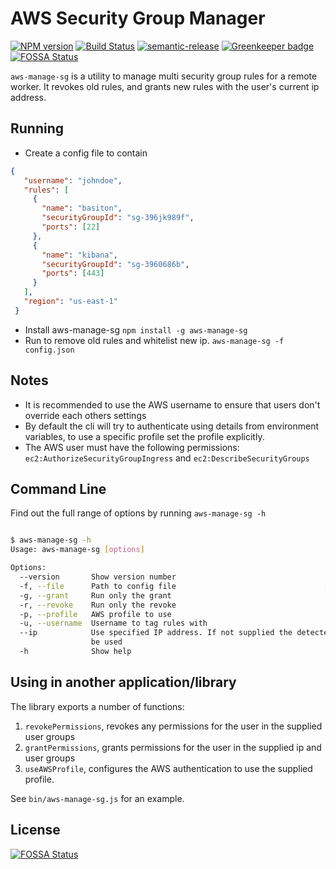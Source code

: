 # AWS Security Group Manager

[![NPM version](https://badge.fury.io/js/aws-manage-sg.svg)](https://www.npmjs.com/package/aws-manage-sg)
[![Build Status](https://travis-ci.org/niallmccullagh/aws-manage-sg-cli.svg?branch=master)](https://travis-ci.org/niallmccullagh/aws-manage-sg-cli)
[![semantic-release](https://img.shields.io/badge/%20%20%F0%9F%93%A6%F0%9F%9A%80-semantic--release-e10079.svg)](https://github.com/semantic-release/semantic-release)
[![Greenkeeper badge](https://badges.greenkeeper.io/niallmccullagh/aws-manage-sg-cli.svg)](https://greenkeeper.io/)
[![FOSSA Status](https://app.fossa.io/api/projects/git%2Bgithub.com%2Fniallmccullagh%2Faws-manage-sg-cli.svg?type=shield)](https://app.fossa.io/projects/git%2Bgithub.com%2Fniallmccullagh%2Faws-manage-sg-cli?ref=badge_shield)

`aws-manage-sg` is a utility to manage multi security group rules for a remote worker.
It revokes old rules, and grants new rules with the user's current ip address.

## Running

* Create a config file to contain

```json
{
   "username": "johndoe",
   "rules": [
     {
       "name": "basiton",
       "securityGroupId": "sg-396jk989f",
       "ports": [22]
     },
     {
       "name": "kibana",
       "securityGroupId": "sg-3960686b",
       "ports": [443]
     }
   ],
   "region": "us-east-1"
 }
```

* Install aws-manage-sg `npm install -g aws-manage-sg`
* Run to remove old rules and whitelist new ip. `aws-manage-sg -f config.json`

## Notes

* It is recommended to use the AWS username to ensure that users don't override each others settings
* By default the cli will try to authenticate using details from environment variables, to use a specific profile set the profile explicitly.
* The AWS user must have the following permissions: `ec2:AuthorizeSecurityGroupIngress` and `ec2:DescribeSecurityGroups`

## Command Line

Find out the full range of options by running `aws-manage-sg -h`

```bash

$ aws-manage-sg -h
Usage: aws-manage-sg [options]

Options:
  --version       Show version number                                  [boolean]
  -f, --file      Path to config file                                 [required]
  -g, --grant     Run only the grant                                   [boolean]
  -r, --revoke    Run only the revoke                                  [boolean]
  -p, --profile   AWS profile to use
  -u, --username  Username to tag rules with
  --ip            Use specified IP address. If not supplied the detected IP will
                  be used
  -h              Show help                                            [boolean]

```

## Using in another application/library

The library exports a number of functions:

1. `revokePermissions`, revokes any permissions for the user in the supplied user groups
1. `grantPermissions`, grants permissions for the user in the supplied ip and user groups
1. `useAWSProfile`, configures the AWS authentication to use the supplied profile.

See `bin/aws-manage-sg.js` for an example.

## License

[![FOSSA Status](https://app.fossa.io/api/projects/git%2Bgithub.com%2Fniallmccullagh%2Faws-manage-sg-cli.svg?type=large)](https://app.fossa.io/projects/git%2Bgithub.com%2Fniallmccullagh%2Faws-manage-sg-cli?ref=badge_large)
